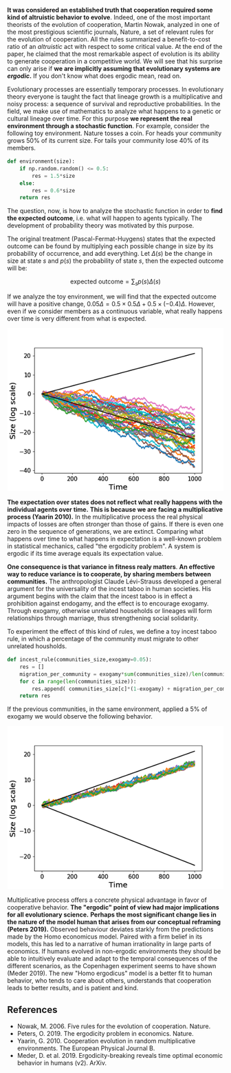 

**It was considered an established truth that cooperation required some kind of altruistic behavior to evolve**.
Indeed, one of the most important theorists of the evolution of cooperation, Martin Nowak, analyzed in one of the most prestigious scientific journals, Nature, a set of relevant rules for the evolution of cooperation.
All the rules summarized a benefit-to-cost ratio of an *altruistic* act with respect to some critical value.
At the end of the paper, he claimed that the most remarkable aspect of evolution is its ability to generate cooperation in a competitive world.
We will see that his surprise can only arise if **we are implicitly assuming that evolutionary systems are *ergodic*.**
If you don't know what does ergodic mean, read on.

Evolutionary processes are essentially temporary processes.
In evolutionary theory everyone is taught the fact that lineage growth is a multiplicative and noisy process: a sequence of survival and reproductive probabilities.
In the field, we make use of mathematics to analyze what happens to a genetic or cultural lineage over time.
For this purpose **we represent the real environment through a stochastic function**.
For example, consider the following toy environment.
Nature tosses a coin.
For heads your community grows 50% of its current size.
For tails your community lose 40% of its members.

```python
def environment(size):
    if np.random.random() <= 0.5:
        res = 1.5*size
    else:
        res = 0.6*size
    return res
```

The question, now, is how to analyze the stochastic function in order to **find the expected outcome**, i.e. what will happen to agents typically.
The development of probability theory was motivated by this purpose.

The original treatment (Pascal-Fermat-Huygens) states that the expected outcome can be found by multiplying each possible change in size by its probability of occurrence, and add everything.
Let $\Delta(s)$ be the change in size at state $s$ and $p(s)$ the probability of state $s$, then the expected outcome will be:

$$\text{expected outcome} = \sum_s p(s)\Delta(s)$$

If we analyze the toy environment, we will find that the expected outcome will have a positive change, $0.05\Delta = 0.5 \times 0.5\Delta + 0.5 \times (-0.4)\Delta$.
However, even if we consider members as a continuous variable, what really happens over time is very different from what is expected.

![simple_gamble](./static/simple_gamble.png)

**The expectation over states does not reflect what really happens with the individual agents over time.**
**This is because we are facing a multiplicative process (Yaarin 2010).**
In the multiplicative process the real physical impacts of losses are often stronger than those of gains.
If there is even one zero in the sequence of generations, we are extinct.
Comparing what happens over time to what happens in expectation is a well-known problem in statistical mechanics, called "the ergodicity problem".
A system is ergodic if its time average equals its expectation value.

**One consequence is that variance in fitness realy matters**.
**An effective way to reduce variance is to cooperate, by sharing members between communities.**
The anthropologist Claude Lévi-Strauss developed a general argument for the universality of the incest taboo in human societies.
His argument begins with the claim that the incest taboo is in effect a prohibition against endogamy, and the effect is to encourage exogamy. Through exogamy, otherwise unrelated households or lineages will form relationships through marriage, thus strengthening social solidarity.

To experiment the effect of this kind of rules, we define a toy incest taboo rule, in which a percentage of the community must migrate to other unrelated housholds.

```python
def incest_rule(communities_size,exogamy=0.05):
    res = []
    migration_per_community = exogamy*sum(communities_size)/len(communities_size)
    for c in range(len(communities_size)):
        res.append( communities_size[c]*(1-exogamy) + migration_per_community )
    return res 
```

If the previous communities, in the same environment, applied a 5% of exogamy we would observe the following behavior.

![incesto](./static/simple_gamble_incesto.png)

Multiplicative process offers a concrete physical advantage in favor of cooperative behavior.
**The "ergodic" point of view had major implications for all evolutionary science.**
**Perhaps the most significant change lies in the nature of the model human that arises from our conceptual reframing (Peters 2019).**
Observed behaviour deviates starkly from the predictions made by the Homo economicus model.
Paired with a firm belief in its models, this has led to a narrative of human irrationality in large parts of economics.
If humans evolved in non-ergodic environments they should be able to intuitively evaluate and adapt to the temporal consequences of the different scenarios, as the Copenhagen experiment seems to have shown (Meder 2019).
The new "Homo ergodicus" model is a better fit to human behavior, who tends to care about others, understands that cooperation leads to better results, and is patient and kind.


## References

- Nowak, M. 2006. Five rules for the evolution of cooperation. Nature.
- Peters, O. 2019. The ergodicity problem in economics. Nature.
- Yaarin, G. 2010. Cooperation evolution in random multiplicative environments. The European Physical Journal B.
- Meder, D. et al. 2019. Ergodicity-breaking reveals time optimal economic behavior in humans (v2). ArXiv.
